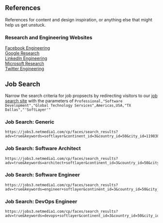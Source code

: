 ## References

References for content and design inspiration, or anything else that might help us get unstuck.

### Research and Engineering Websites

[Facebook Engineering](http://code.facebook.com)<br>
[Google Research](http://research.google.com/workatgoogle.html)<br>
[LinkedIn Engineering](http://engineering.linkedin.com)<br>
[Microsoft Research](http://research.microsoft.com/en-us)<br>
[Twitter Engineering](http://engineering.twitter.com)<br>

## Job Search

Narrow the search criteria for job propsects by redirecting visitors to our [job search site](https://jobs3.netmedia1.com/cp/faces/job_search) with the parameters of `Professional,"Software Development","Global Technology Services",Americas,USA,"TX Dallas","'SoftLayer'"`

### Job Search: Generic

~~~
https://jobs3.netmedia1.com/cp/faces/search_results?adv=true&keywords=softlayer&continent_id=3&country_id=50&city_id=11983&category_ext_id=120&master_bu_id=108&anylocation=0
~~~

### Job Search: Software Architect

~~~
https://jobs3.netmedia1.com/cp/faces/search_results?adv=true&keywords=architect+softlayer&continent_id=3&country_id=50&city_id=11983&category_ext_id=120&master_bu_id=108&anylocation=0
~~~

### Job Search: Software Engineer

~~~
https://jobs3.netmedia1.com/cp/faces/search_results?adv=true&keywords=engineer+softlayer&continent_id=3&country_id=50&city_id=11983&category_ext_id=120&master_bu_id=108&anylocation=0
~~~

### Job Search: DevOps Engineer

~~~
https://jobs3.netmedia1.com/cp/faces/search_results?adv=true&keywords=devops+softlayer&continent_id=3&country_id=50&city_id=11983&category_ext_id=120&master_bu_id=108&anylocation=0
~~~
